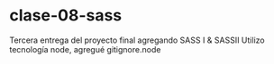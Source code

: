 # clase-08-sass
Tercera entrega del proyecto final agregando SASS I &amp; SASSII
Utilizo tecnología node, agregué gitignore.node
